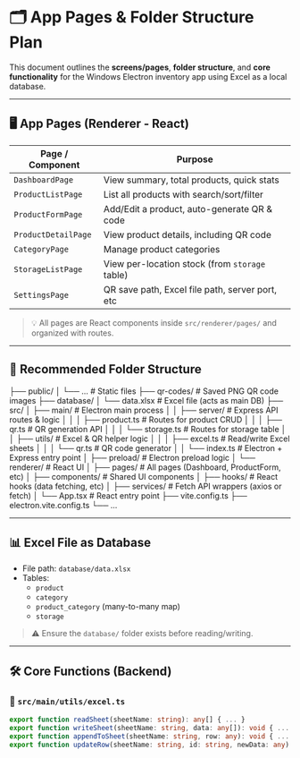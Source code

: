 # 🗂️ App Pages & Folder Structure Plan

This document outlines the **screens/pages**, **folder structure**, and **core functionality** for the Windows Electron inventory app using Excel as a local database.

---

## 🖥️ App Pages (Renderer - React)

| Page / Component       | Purpose                                         |
|------------------------|-------------------------------------------------|
| `DashboardPage`        | View summary, total products, quick stats       |
| `ProductListPage`      | List all products with search/sort/filter       |
| `ProductFormPage`      | Add/Edit a product, auto-generate QR & code     |
| `ProductDetailPage`    | View product details, including QR code         |
| `CategoryPage`         | Manage product categories                       |
| `StorageListPage`      | View per-location stock (from `storage` table)  |
| `SettingsPage`         | QR save path, Excel file path, server port, etc |

> 💡 All pages are React components inside `src/renderer/pages/` and organized with routes.

---

## 📁 Recommended Folder Structure

├── public/
│ └── ... # Static files
├── qr-codes/ # Saved PNG QR code images
├── database/
│ └── data.xlsx # Excel file (acts as main DB)
├── src/
│ ├── main/ # Electron main process
│ │ ├── server/ # Express API routes & logic
│ │ │ ├── product.ts # Routes for product CRUD
│ │ │ ├── qr.ts # QR generation API
│ │ │ └── storage.ts # Routes for storage table
│ │ ├── utils/ # Excel & QR helper logic
│ │ │ ├── excel.ts # Read/write Excel sheets
│ │ │ └── qr.ts # QR code generator
│ │ └── index.ts # Electron + Express entry point
│ ├── preload/ # Electron preload logic
│ └── renderer/ # React UI
│ ├── pages/ # All pages (Dashboard, ProductForm, etc)
│ ├── components/ # Shared UI components
│ ├── hooks/ # React hooks (data fetching, etc)
│ ├── services/ # Fetch API wrappers (axios or fetch)
│ └── App.tsx # React entry point
├── vite.config.ts
├── electron.vite.config.ts
└── ...

---

## 📊 Excel File as Database

- File path: `database/data.xlsx`
- Tables:
  - `product`
  - `category`
  - `product_category` (many-to-many map)
  - `storage`

> ⚠️ Ensure the `database/` folder exists before reading/writing.

---

## 🛠️ Core Functions (Backend)

### 📁 `src/main/utils/excel.ts`
```ts
export function readSheet(sheetName: string): any[] { ... }
export function writeSheet(sheetName: string, data: any[]): void { ... }
export function appendToSheet(sheetName: string, row: any): void { ... }
export function updateRow(sheetName: string, id: string, newData: any): void { ... }
